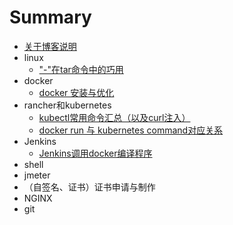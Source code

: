 # Summary
* [关于博客说明](README.md)
* linux
  * ["-"在tar命令中的巧用](linux/tar-deal.md)
* docker
  * [docker 安装与优化](docker/docker-install.md)
* rancher和kubernetes
  *  [kubectl常用命令汇总（以及curl注入）](k8s/kubectl-user-instruction.md)
  *  [docker run 与 kubernetes command对应关系](k8s/docker-run-and-k8s-command.md)
* Jenkins
  - [Jenkins调用docker编译程序](jenkins/jenkins-slave-for-docker.md)
* shell
* jmeter
* （自签名、证书）证书申请与制作
* NGINX
* git
